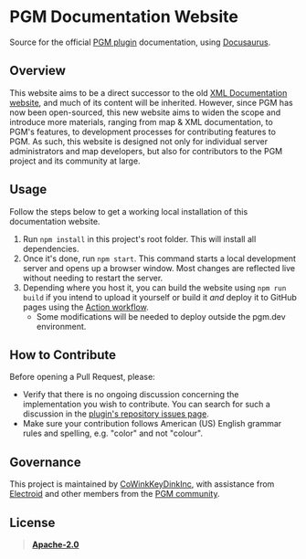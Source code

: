 # PGM Documentation Website

Source for the official [PGM plugin](https://github.com/PGMDev/PGM) documentation, using [Docusaurus](https://docusaurus.io/).

## Overview

This website aims to be a direct successor to the old [XML Documentation website](https://github.com/OvercastNetwork/docs.oc.tc), and much of its content will be inherited. However, since PGM has now been open-sourced, this new website aims to widen the scope and introduce more materials, ranging from map & XML documentation, to PGM's features, to development processes for contributing features to PGM. As such, this website is designed not only for individual server administrators and map developers, but also for contributors to the PGM project and its community at large.

## Usage

Follow the steps below to get a working local installation of this documentation website.

1. Run `npm install` in this project's root folder. This will install all dependencies.
2. Once it's done, run `npm start`. This command starts a local development server and opens up a browser window. Most changes are reflected live without needing to restart the server.
3. Depending where you host it, you can build the website using `npm run build` if you intend to upload it yourself or build it _and_ deploy it to GitHub pages using the [Action workflow](.github/workflows/deploy.yml).
    * Some modifications will be needed to deploy outside the pgm.dev environment.

## How to Contribute

Before opening a Pull Request, please:

- Verify that there is no ongoing discussion concerning the implementation you wish to contribute. You can search for such a discussion in the [plugin's repository issues page](https://github.com/PGMDev/PGM/issues).
- Make sure your contribution follows American (US) English grammar rules and spelling, e.g. "color" and not "colour".

## Governance

This project is maintained by [CoWinkKeyDinkInc](https://github.com/CoWinkKeyDinkInc), with assistance from [Electroid](https://github.com/Electroid) and other members from the [PGM community](https://discord.gg/RTcBe5AKRA).

## License

> [**Apache-2.0**](LICENSE)
